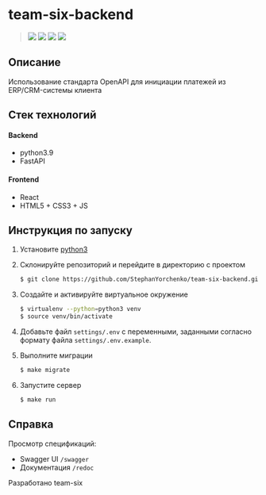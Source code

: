 # team-six-backend

> [![](https://img.shields.io/badge/frontend-Степан%20Юрченко-lightblue)](https://t.me/StephanYorchenko 'telegram')
> [![](https://img.shields.io/badge/backend-Степан%20Денисов-green)](https://t.me/sd_denisoff 'telegram')
> [![](https://img.shields.io/badge/backend-Александр%20Лепинских-orange)](https://t.me/el_nut 'telegram')
> [![](https://img.shields.io/badge/research-Александр%20Петров-blue)](https://t.me/ceezism 'telegram')

## Описание

Использование стандарта OpenAPI для инициации платежей из ERP/CRM-системы клиента

## Стек технологий

#### Backend

- python3.9
- FastAPI

#### Frontend

- React
- HTML5 + CSS3 + JS

## Инструкция по запуску

1. Установите [python3](https://www.python.org/)

2. Склонируйте репозиторий и перейдите в директорию с проектом
   ```bash
   $ git clone https://github.com/StephanYorchenko/team-six-backend.git && cd team-six-backend
   ```

3. Создайте и активируйте виртуальное окружение
   ```bash
   $ virtualenv --python=python3 venv
   $ source venv/bin/activate
   ```

4. Добавьте файл ```settings/.env``` c переменными, заданными согласно формату файла ```settings/.env.example```.

5. Выполните миграции
   ```bash
   $ make migrate
   ```

6. Запустите сервер
   ```bash
   $ make run
   ```

## Справка

Просмотр спецификаций:

- Swagger UI ```/swagger```
- Документация ```/redoc```

Разработано team-six
